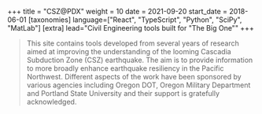 +++
title = "CSZ@PDX"
weight = 10
date = 2021-09-20
start_date = 2018-06-01
[taxonomies]
language=["React", "TypeScript", "Python", "SciPy", "MatLab"]
[extra]
lead="Civil Engineering tools built for \"The Big One\""
+++

> This site contains tools developed from several years of research aimed at improving the understanding of the looming Cascadia Subduction Zone (CSZ) earthquake. The aim is to provide information to more broadly enhance earthquake resiliency in the Pacific Northwest. Different aspects of the work have been sponsored by various agencies including Oregon DOT, Oregon Military Department and Portland State University and their support is gratefully acknowledged.
